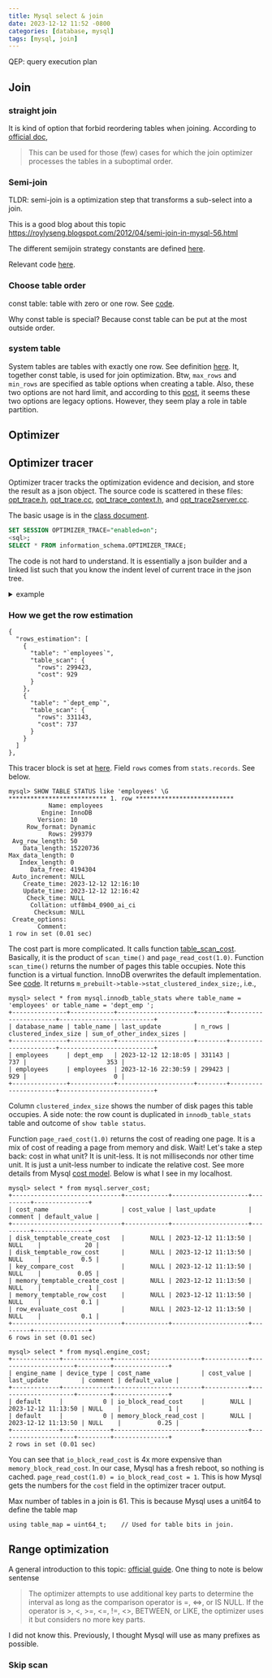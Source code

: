 ```yaml
---
title: Mysql select & join
date: 2023-12-12 11:52 -0800
categories: [database, mysql]
tags: [mysql, join]
---
```


QEP: query execution plan

## Join

### straight join

It is kind of option that forbid reordering tables when joining. According to
[official doc](https://dev.mysql.com/doc/refman/8.0/en/join.html),

> This can be used for those (few) cases for which the join optimizer processes
> the tables in a suboptimal order.

### Semi-join

TLDR: semi-join is a optimization step that transforms a sub-select into a
join.

This is a good blog about this topic
https://roylyseng.blogspot.com/2012/04/semi-join-in-mysql-56.html

The different semijoin strategy constants are defined
[here](https://github.com/mysql/mysql-server/blob/eb86b4016060d426858cc09873d12492f1be396e/sql/sql_const.h#L212).

Relevant code
[here](https://github.com/mysql/mysql-server/blob/9912892feecfa8f0450bb97b74ebaf37d16e375c/sql/sql_planner.cc#L4183-L4184).

### Choose table order

const table: table with zero or one row. See
[code](https://github.com/mysql/mysql-server/blob/2a57e948ca9b238262161ae854119f60c8fd347e/sql/sql_optimizer.cc#L5629).

Why const table is special? Because const table can be put at the most outside
order.

### system table

System tables are tables with exactly one row. See definition
[here](https://github.com/mysql/mysql-server/blob/83926c7fda58664b649f0731a973ad610985d36e/sql/dd_table_share.cc#L268).
It, together const table, is used for join optimization. Btw, `max_rows` and
`min_rows` are specified as table options when creating a table. Also, these
two options are not hard limit, and according to this
[post](https://bugs.mysql.com/bug.php?id=94651), it seems these two options are
legacy options. However, they seem play a role in table partition.

## Optimizer

## Optimizer tracer

Optimizer tracer tracks the optimization evidence and decision, and store the
result as a json object. The source code is scattered in these files:
[opt_trace.h](https://github.com/mysql/mysql-server/blob/44f859bda9930bf6a26c4fe94e2d8c0212bb26d1/sql/opt_trace.h#L779),
[opt_trace.cc](https://github.com/mysql/mysql-server/blob/44f859bda9930bf6a26c4fe94e2d8c0212bb26d1/sql/opt_trace.cc#L216),
[opt_trace_context.h](https://github.com/mysql/mysql-server/blob/b845ba26c825d8cf124b76c9738e88a9b0251eb0/sql/opt_trace_context.h#L382),
and
[opt_trace2server.cc](https://github.com/mysql/mysql-server/blob/b845ba26c825d8cf124b76c9738e88a9b0251eb0/sql/opt_trace2server.cc#L316).

The basic usage is in the
[class document](https://dev.mysql.com/doc/dev/mysql-server/latest/PAGE_OPT_TRACE.html#INTRODUCTION).

```sql
SET SESSION OPTIMIZER_TRACE="enabled=on";
<sql>;
SELECT * FROM information_schema.OPTIMIZER_TRACE;
```

The code is not hard to understand. It is essentially a json builder and a
linked list such that you know the indent level of current trace in the json
tree.

<details markdown="1">
<summary>example </summary>

```sql
mysql> SELECT * FROM information_schema.OPTIMIZER_TRACE \G
*************************** 1. row ***************************
QUERY: select * from employees join dept_emp on dept_emp.emp_no = employees.emp_no limit 1
TRACE: {
  "steps": [
    {
      "join_preparation": {
        "select#": 1,
        "steps": [
          {
            "expanded_query": "/* select#1 */ select `employees`.`emp_no` AS `emp_no`,`employees`.`birth_date` AS `birth_date`,`employees`.`first_name` AS `first_name`,`employees`.`last_name` AS `last_name`,`employees`.`gender` AS `gender`,`employees`.`hire_date` AS `hire_date`,`dept_emp`.`emp_no` AS `emp_no`,`dept_emp`.`dept_no` AS `dept_no`,`dept_emp`.`from_date` AS `from_date`,`dept_emp`.`to_date` AS `to_date` from (`employees` join `dept_emp` on((`dept_emp`.`emp_no` = `employees`.`emp_no`))) limit 1"
          },
          {
            "transformations_to_nested_joins": {
              "transformations": [
                "JOIN_condition_to_WHERE",
                "parenthesis_removal"
              ],
              "expanded_query": "/* select#1 */ select `employees`.`emp_no` AS `emp_no`,`employees`.`birth_date` AS `birth_date`,`employees`.`first_name` AS `first_name`,`employees`.`last_name` AS `last_name`,`employees`.`gender` AS `gender`,`employees`.`hire_date` AS `hire_date`,`dept_emp`.`emp_no` AS `emp_no`,`dept_emp`.`dept_no` AS `dept_no`,`dept_emp`.`from_date` AS `from_date`,`dept_emp`.`to_date` AS `to_date` from `employees` join `dept_emp` where (`dept_emp`.`emp_no` = `employees`.`emp_no`) limit 1"
            }
          }
        ]
      }
    },
    {
      "join_optimization": {
        "select#": 1,
        "steps": [
          {
            "condition_processing": {
              "condition": "WHERE",
              "original_condition": "(`dept_emp`.`emp_no` = `employees`.`emp_no`)",
              "steps": [
                {
                  "transformation": "equality_propagation",
                  "resulting_condition": "multiple equal(`dept_emp`.`emp_no`, `employees`.`emp_no`)"
                },
                {
                  "transformation": "constant_propagation",
                  "resulting_condition": "multiple equal(`dept_emp`.`emp_no`, `employees`.`emp_no`)"
                },
                {
                  "transformation": "trivial_condition_removal",
                  "resulting_condition": "multiple equal(`dept_emp`.`emp_no`, `employees`.`emp_no`)"
                }
              ]
            }
          },
          {
            "substitute_generated_columns": {
            }
          },
          {
            "table_dependencies": [
              {
                "table": "`employees`",
                "row_may_be_null": false,
                "map_bit": 0,
                "depends_on_map_bits": [
                ]
              },
              {
                "table": "`dept_emp`",
                "row_may_be_null": false,
                "map_bit": 1,
                "depends_on_map_bits": [
                ]
              }
            ]
          },
          {
            "ref_optimizer_key_uses": [
              {
                "table": "`employees`",
                "field": "emp_no",
                "equals": "`dept_emp`.`emp_no`",
                "null_rejecting": true
              },
              {
                "table": "`dept_emp`",
                "field": "emp_no",
                "equals": "`employees`.`emp_no`",
                "null_rejecting": true
              }
            ]
          },
          {
            "rows_estimation": [
              {
                "table": "`employees`",
                "table_scan": {
                  "rows": 299423,
                  "cost": 929
                }
              },
              {
                "table": "`dept_emp`",
                "table_scan": {
                  "rows": 331143,
                  "cost": 737
                }
              }
            ]
          },
          {
            "considered_execution_plans": [
              {
                "plan_prefix": [
                ],
                "table": "`employees`",
                "best_access_path": {
                  "considered_access_paths": [
                    {
                      "access_type": "ref",
                      "index": "PRIMARY",
                      "usable": false,
                      "chosen": false
                    },
                    {
                      "rows_to_scan": 299423,
                      "filtering_effect": [
                      ],
                      "final_filtering_effect": 1,
                      "access_type": "scan",
                      "resulting_rows": 299423,
                      "cost": 30871.3,
                      "chosen": true
                    }
                  ]
                },
                "condition_filtering_pct": 100,
                "rows_for_plan": 299423,
                "cost_for_plan": 30871.3,
                "rest_of_plan": [
                  {
                    "plan_prefix": [
                      "`employees`"
                    ],
                    "table": "`dept_emp`",
                    "best_access_path": {
                      "considered_access_paths": [
                        {
                          "access_type": "ref",
                          "index": "PRIMARY",
                          "rows": 1.10555,
                          "cost": 332526,
                          "chosen": true
                        },
                        {
                          "rows_to_scan": 331143,
                          "filtering_effect": [
                          ],
                          "final_filtering_effect": 1,
                          "access_type": "scan",
                          "using_join_cache": true,
                          "buffers_needed": 152,
                          "resulting_rows": 331143,
                          "cost": 9.9153e+09,
                          "chosen": false
                        }
                      ]
                    },
                    "condition_filtering_pct": 100,
                    "rows_for_plan": 331028,
                    "cost_for_plan": 363397,
                    "chosen": true
                  }
                ]
              },
              {
                "plan_prefix": [
                ],
                "table": "`dept_emp`",
                "best_access_path": {
                  "considered_access_paths": [
                    {
                      "access_type": "ref",
                      "index": "PRIMARY",
                      "usable": false,
                      "chosen": false
                    },
                    {
                      "rows_to_scan": 331143,
                      "filtering_effect": [
                      ],
                      "final_filtering_effect": 1,
                      "access_type": "scan",
                      "resulting_rows": 331143,
                      "cost": 33851.3,
                      "chosen": true
                    }
                  ]
                },
                "condition_filtering_pct": 100,
                "rows_for_plan": 331143,
                "cost_for_plan": 33851.3,
                "rest_of_plan": [
                  {
                    "plan_prefix": [
                      "`dept_emp`"
                    ],
                    "table": "`employees`",
                    "best_access_path": {
                      "considered_access_paths": [
                        {
                          "access_type": "eq_ref",
                          "index": "PRIMARY",
                          "rows": 1,
                          "cost": 364257,
                          "chosen": true,
                          "cause": "clustered_pk_chosen_by_heuristics"
                        },
                        {
                          "rows_to_scan": 299423,
                          "filtering_effect": [
                          ],
                          "final_filtering_effect": 1,
                          "access_type": "scan",
                          "using_join_cache": true,
                          "buffers_needed": 33,
                          "resulting_rows": 299423,
                          "cost": 9.91521e+09,
                          "chosen": false
                        }
                      ]
                    },
                    "condition_filtering_pct": 100,
                    "rows_for_plan": 331143,
                    "cost_for_plan": 398109,
                    "pruned_by_cost": true
                  }
                ]
              }
            ]
          },
          {
            "attaching_conditions_to_tables": {
              "original_condition": "(`dept_emp`.`emp_no` = `employees`.`emp_no`)",
              "attached_conditions_computation": [
              ],
              "attached_conditions_summary": [
                {
                  "table": "`employees`",
                  "attached": null
                },
                {
                  "table": "`dept_emp`",
                  "attached": "(`dept_emp`.`emp_no` = `employees`.`emp_no`)"
                }
              ]
            }
          },
          {
            "finalizing_table_conditions": [
              {
                "table": "`dept_emp`",
                "original_table_condition": "(`dept_emp`.`emp_no` = `employees`.`emp_no`)",
                "final_table_condition   ": null
              }
            ]
          },
          {
            "refine_plan": [
              {
                "table": "`employees`"
              },
              {
                "table": "`dept_emp`"
              }
            ]
          }
        ]
      }
    },
    {
      "join_execution": {
        "select#": 1,
        "steps": [
        ]
      }
    }
  ]
}
```

</details>

### How we get the row estimation

```
{
  "rows_estimation": [
    {
      "table": "`employees`",
      "table_scan": {
        "rows": 299423,
        "cost": 929
      }
    },
    {
      "table": "`dept_emp`",
      "table_scan": {
        "rows": 331143,
        "cost": 737
      }
    }
  ]
},

```

This tracer block is set at
[here](https://github.com/mysql/mysql-server/blob/2a57e948ca9b238262161ae854119f60c8fd347e/sql/sql_optimizer.cc#L5987).
Field `rows` comes from `stats.records`. See below.

```
mysql> SHOW TABLE STATUS like 'employees' \G
*************************** 1. row ***************************
           Name: employees
         Engine: InnoDB
        Version: 10
     Row_format: Dynamic
           Rows: 299379
 Avg_row_length: 50
    Data_length: 15220736
Max_data_length: 0
   Index_length: 0
      Data_free: 4194304
 Auto_increment: NULL
    Create_time: 2023-12-12 12:16:10
    Update_time: 2023-12-12 12:16:42
     Check_time: NULL
      Collation: utf8mb4_0900_ai_ci
       Checksum: NULL
 Create_options:
        Comment:
1 row in set (0.01 sec)
```

The cost part is more complicated. It calls function
[table_scan_cost](https://github.com/mysql/mysql-server/blob/83926c7fda58664b649f0731a973ad610985d36e/sql/handler.cc#L6081).
Basically, it is the product of `scan_time()` and `page_read_cost(1.0)`.
Function `scan_time()` returns the number of pages this table occupies. Note
this function is a virtual function. InnoDB overwrites the default
implementation. See
[code](https://github.com/mysql/mysql-server/blob/c12149baae15a972494a594f3eb9de2f9389a30e/storage/innobase/handler/ha_innodb.cc#L17169).
It returns `m_prebuilt->table->stat_clustered_index_size;`, i.e.,

```
mysql> select * from mysql.innodb_table_stats where table_name = 'employees' or table_name = 'dept_emp ';
+---------------+------------+---------------------+--------+----------------------+--------------------------+
| database_name | table_name | last_update         | n_rows | clustered_index_size | sum_of_other_index_sizes |
+---------------+------------+---------------------+--------+----------------------+--------------------------+
| employees     | dept_emp   | 2023-12-12 12:18:05 | 331143 |                  737 |                      353 |
| employees     | employees  | 2023-12-16 22:30:59 | 299423 |                  929 |                        0 |
+---------------+------------+---------------------+--------+----------------------+--------------------------+
```

Column `clustered_index_size` shows the number of disk pages this table
occupies. A side note: the row count is duplicated in `innodb_table_stats`
table and outcome of `show table status`.

Function `page_raed_cost(1.0)` returns the cost of reading one page. It is a
mix of cost of reading a page from memory and disk. Wait! Let's take a step
back: cost in what unit? It is unit-less. It is not milliseconds nor other time
unit. It is just a unit-less number to indicate the relative cost. See more
details from Mysql
[cost model](https://dev.mysql.com/doc/refman/8.0/en/cost-model.html). Below is
what I see in my localhost.

```
mysql> select * from mysql.server_cost;
+------------------------------+------------+---------------------+---------+---------------+
| cost_name                    | cost_value | last_update         | comment | default_value |
+------------------------------+------------+---------------------+---------+---------------+
| disk_temptable_create_cost   |       NULL | 2023-12-12 11:13:50 | NULL    |            20 |
| disk_temptable_row_cost      |       NULL | 2023-12-12 11:13:50 | NULL    |           0.5 |
| key_compare_cost             |       NULL | 2023-12-12 11:13:50 | NULL    |          0.05 |
| memory_temptable_create_cost |       NULL | 2023-12-12 11:13:50 | NULL    |             1 |
| memory_temptable_row_cost    |       NULL | 2023-12-12 11:13:50 | NULL    |           0.1 |
| row_evaluate_cost            |       NULL | 2023-12-12 11:13:50 | NULL    |           0.1 |
+------------------------------+------------+---------------------+---------+---------------+
6 rows in set (0.01 sec)

mysql> select * from mysql.engine_cost;
+-------------+-------------+------------------------+------------+---------------------+---------+---------------+
| engine_name | device_type | cost_name              | cost_value | last_update         | comment | default_value |
+-------------+-------------+------------------------+------------+---------------------+---------+---------------+
| default     |           0 | io_block_read_cost     |       NULL | 2023-12-12 11:13:50 | NULL    |             1 |
| default     |           0 | memory_block_read_cost |       NULL | 2023-12-12 11:13:50 | NULL    |          0.25 |
+-------------+-------------+------------------------+------------+---------------------+---------+---------------+
2 rows in set (0.01 sec)
```

You can see that `io_block_read_cost` is 4x more expensive than
`memory_block_read_cost`. In our case, Mysql has a fresh reboot, so nothing is
cached. `page_read_cost(1.0) = io_block_read_cost = 1`. This is how Mysql gets
the numbers for the `cost` field in the optimizer tracer output.

Max number of tables in a join is 61. This is because Mysql uses a unit64 to
define the table map

```
using table_map = uint64_t;    // Used for table bits in join.
```

## Range optimization

A general introduction to this topic:
[official guide](https://dev.mysql.com/doc/refman/8.0/en/range-optimization.html).
One thing to note is below sentense

> The optimizer attempts to use additional key parts to determine the interval
> as long as the comparison operator is =, <=>, or IS NULL. If the operator
> is >, <, >=, <=, !=, <>, BETWEEN, or LIKE, the optimizer uses it but
> considers no more key parts.

I did not know this. Previously, I thought Mysql will use as many prefixes as
possible.

### Skip scan
